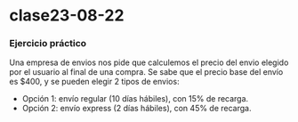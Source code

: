 # clase23-08-22

### Ejercicio práctico
Una empresa de envios nos pide que calculemos el precio del envio elegido por el usuario al final de una compra. Se sabe que el precio base del envío es $400, y se pueden elegir 2 tipos de envios:

- Opción 1: envío regular (10 días hábiles), con 15% de recarga.
- Opción 2: envío express (2 días hábiles), con 45% de recarga.

